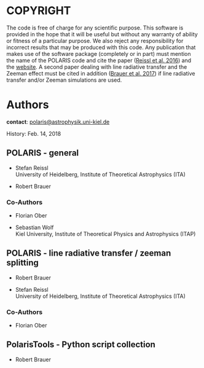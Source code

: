 # COPYRIGHT

The code is free of charge for any scientific purpose.
This software is provided in the hope that it will be useful but without any warranty of ability or fitness of a particular purpose.
We also reject any responsibility for incorrect results that may be  produced with this code.
Any publication that makes use of the software package (completely or in part) must mention the name of the POLARIS code and cite the paper ([Reissl et al. 2016](https://ui.adsabs.harvard.edu/abs/2016A%26A...593A..87R)) and the [website](https://portia.astrophysik.uni-kiel.de/polaris).
A second paper dealing with line radiative transfer and the Zeeman effect must be cited in addition ([Brauer et al. 2017](https://ui.adsabs.harvard.edu/abs/2017A%26A...601A..90B)) if line radiative transfer and/or Zeeman simulations are used.


# Authors

**contact**: polaris@astrophysik.uni-kiel.de

History: Feb. 14, 2018


## POLARIS - general

- Stefan Reissl\
University of Heidelberg, Institute of Theoretical Astrophysics (ITA)

- Robert Brauer


### Co-Authors

- Florian Ober

- Sebastian Wolf\
Kiel University, Institute of Theoretical Physics and Astrophysics (ITAP)


## POLARIS - line radiative transfer / zeeman splitting

- Robert Brauer

- Stefan Reissl\
University of Heidelberg, Institute of Theoretical Astrophysics (ITA)


### Co-Authors

- Florian Ober


## PolarisTools - Python script collection

- Robert Brauer
